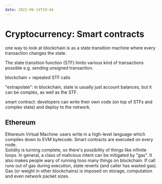 ```yaml
---
date: 2021-06-14T19:44
---
```


# Cryptocurrency: Smart contracts

one way to look at blockchain is as a state transition machine where every transaction changes the state.

The state transition function (STF) limits various kind of transactions possible e.g. sending unsigned transaction.

blockchain = repeated STF calls

"extrapolate": in blockchain, state is usually just account balances, but it can be complex, as well as the STF.

smart contract: developers can write their own code (on top of STFs and complex state) and deploy to the network.


## Ethereum
Ethereum Virtual Machine: users write in a high-level language which compiles down to EVM bytecode. Smart contracts are executed on every node.  
Solidity is turning complete, so there's possibility of things like infinite loops. In general, a class of malicious intent can be mitigated by "gas". It also makes people wary of running tooo many things on blockchain. If call runs out of gas during execution, state reverts (and caller has wasted gas).  
Gas (or weight in other blockchains) is imposed on storage, computation and even network packet sizes.
